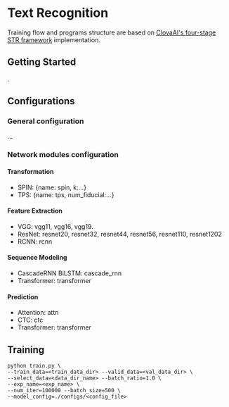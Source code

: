 # Text Recognition
Training flow and programs structure are based on [ClovaAI's four-stage STR framework](https://github.com/clovaai/deep-text-recognition-benchmark) implementation.

## Getting Started
.

## Configurations
### General configuration
...
### Network modules configuration
#### Transformation
- SPIN: {name: spin, k:...}
- TPS: {name: tps, num_fiducial:...}

#### Feature Extraction
- VGG: vgg11, vgg16, vgg19.
- ResNet: resnet20, resnet32, resnet44, resnet56, resnet110, resnet1202
- RCNN: rcnn

#### Sequence Modeling
- CascadeRNN BiLSTM: cascade_rnn
- Transformer: transformer

#### Prediction
- Attention: attn
- CTC: ctc
- Transformer: transformer


## Training
```
python train.py \
--train_data=<train_data_dir> --valid_data=<val_data_dir> \
--select_data=<data_dir_name> --batch_ratio=1.0 \
--exp_name=<exp_name> \
--num_iter=100000 --batch_size=500 \
--model_config=./configs/<config_file>
```
